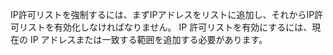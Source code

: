IP許可リストを強制するには、まずIPアドレスをリストに追加し、それからIP許可リストを有効化しなければなりません。 IP 許可リストを有効にするには、現在の IP アドレスまたは一致する範囲を追加する必要があります。
